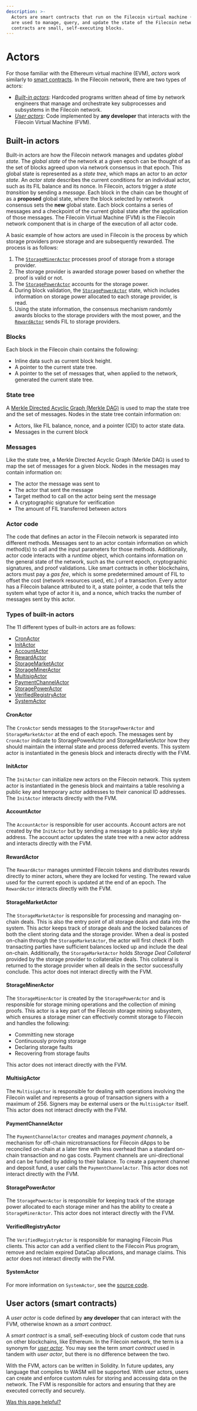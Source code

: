 ```yaml
---
description: >-
  Actors are smart contracts that run on the Filecoin virtual machine (FVM) and
  are used to manage, query, and update the state of the Filecoin network. Smart
  contracts are small, self-executing blocks.
---
```


# Actors

For those familiar with the Ethereum virtual machine (EVM), _actors_ work similarly to [smart contracts](../../smart-contracts/fundamentals/). In the Filecoin network, there are two types of actors:

* [_Built-in actors_](actors.md#built-in-actors): Hardcoded programs written ahead of time by network engineers that manage and orchestrate key subprocesses and subsystems in the Filecoin network.
* [_User actors_](actors.md#user-actors-smart-contracts): Code implemented by **any developer** that interacts with the Filecoin Virtual Machine (FVM).

## Built-in actors

Built-in actors are how the Filecoin network manages and updates _global state_. The _global state_ of the network at a given epoch can be thought of as the set of blocks agreed upon via network consensus in that epoch. This global state is represented as a _state tree_, which maps an actor to an _actor state_. An _actor state_ describes the current conditions for an individual actor, such as its FIL balance and its nonce. In Filecoin, actors trigger a _state transition_ by sending a _message_. Each block in the chain can be thought of as a **proposed** global state, where the block selected by network consensus sets the **new** global state. Each block contains a series of messages and a checkpoint of the current global state after the application of those messages. The Filecoin Virtual Machine (FVM) is the Filecoin network component that is in charge of the execution of all actor code.

A basic example of how actors are used in Filecoin is the process by which storage providers prove storage and are subsequently rewarded. The process is as follows:

1. The [`StorageMinerActor`](actors.md#storagemineractor) processes proof of storage from a storage provider.
2. The storage provider is awarded storage power based on whether the proof is valid or not.
3. The [`StoragePowerActor`](actors.md#storagepoweractor) accounts for the storage power.
4. During block validation, the [`StoragePowerActor`](actors.md#storagepoweractor) state, which includes information on storage power allocated to each storage provider, is read.
5. Using the state information, the consensus mechanism randomly awards blocks to the storage providers with the most power, and the [`RewardActor`](actors.md#rewardactor) sends FIL to storage providers.

### Blocks

Each block in the Filecoin chain contains the following:

* Inline data such as current block height.
* A pointer to the current state tree.
* A pointer to the set of messages that, when applied to the network, generated the current state tree.

### State tree

A [Merkle Directed Acyclic Graph (Merkle DAG)](../../reference/general/glossary.md#merkle-directed-acyclic-graph) is used to map the state tree and the set of messages. Nodes in the state tree contain information on:

* Actors, like FIL balance, nonce, and a pointer (CID) to actor state data.
* Messages in the current block

### Messages

Like the state tree, a Merkle Directed Acyclic Graph (Merkle DAG) is used to map the set of messages for a given block. Nodes in the messages may contain information on:

* The actor the message was sent to
* The actor that sent the message
* Target method to call on the actor being sent the message
* A cryptographic signature for verification
* The amount of FIL transferred between actors

### Actor code

The code that defines an actor in the Filecoin network is separated into different methods. Messages sent to an actor contain information on which method(s) to call and the input parameters for those methods. Additionally, actor code interacts with a _runtime_ object, which contains information on the general state of the network, such as the current epoch, cryptographic signatures, and proof validations. Like smart contracts in other blockchains, actors must pay a _gas fee_, which is some predetermined amount of FIL to offset the cost (network resources used, etc.) of a transaction. Every actor has a Filecoin balance attributed to it, a state pointer, a code that tells the system what type of actor it is, and a nonce, which tracks the number of messages sent by this actor.

### Types of built-in actors

The 11 different types of built-in actors are as follows:

* [CronActor](actors.md#cronactor)
* [InitActor](actors.md#initactor)
* [AccountActor](actors.md#accountactor)
* [RewardActor](actors.md#rewardactor)
* [StorageMarketActor](actors.md#storagemarketactor)
* [StorageMinerActor](actors.md#storagemineractor)
* [MultisigActor](actors.md#multisigactor)
* [PaymentChannelActor](actors.md#paymentchannelactor)
* [StoragePowerActor](actors.md#storagepoweractor)
* [VerifiedRegistryActor](actors.md#verifiedregistryactor)
* [SystemActor](actors.md#systemactor)

#### CronActor

The `CronActor` sends messages to the `StoragePowerActor` and `StorageMarketActor` at the end of each epoch. The messages sent by `CronActor` indicate to StoragePowerActor and StorageMarketActor how they should maintain the internal state and process deferred events. This system actor is instantiated in the genesis block and interacts directly with the FVM.

#### InitActor

The `InitActor` can initialize new actors on the Filecoin network. This system actor is instantiated in the genesis block and maintains a table resolving a public key and temporary actor addresses to their canonical ID addresses. The `InitActor` interacts directly with the FVM.

#### AccountActor

The `AccountActor` is responsible for user accounts. Account actors are not created by the `InitActor` but by sending a message to a public-key style address. The account actor updates the state tree with a new actor address and interacts directly with the FVM.

#### RewardActor

The `RewardActor` manages unminted Filecoin tokens and distributes rewards directly to miner actors, where they are locked for vesting. The reward value used for the current epoch is updated at the end of an epoch. The `RewardActor` interacts directly with the FVM.

#### StorageMarketActor

The `StorageMarketActor` is responsible for processing and managing on-chain deals. This is also the entry point of all storage deals and data into the system. This actor keeps track of storage deals and the locked balances of both the client storing data and the storage provider. When a deal is posted on-chain through the `StorageMarketActor`, the actor will first check if both transacting parties have sufficient balances locked up and include the deal on-chain. Additionally, the `StorageMarketActor` holds _Storage Deal Collateral_ provided by the storage provider to collateralize deals. This collateral is returned to the storage provider when all deals in the sector successfully conclude. This actor does not interact directly with the FVM.

#### StorageMinerActor

The `StorageMinerActor` is created by the `StoragePowerActor` and is responsible for storage mining operations and the collection of mining proofs. This actor is a key part of the Filecoin storage mining subsystem, which ensures a storage miner can effectively commit storage to Filecoin and handles the following:

* Committing new storage
* Continuously proving storage
* Declaring storage faults
* Recovering from storage faults

This actor does not interact directly with the FVM.

#### MultisigActor

The `MultisigActor` is responsible for dealing with operations involving the Filecoin wallet and represents a group of transaction signers with a maximum of 256. Signers may be external users or the `MultisigActor` itself. This actor does not interact directly with the FVM.

#### PaymentChannelActor

The `PaymentChannelActor` creates and manages _payment channels_, a mechanism for off-chain microtransactions for Filecoin dApps to be reconciled on-chain at a later time with less overhead than a standard on-chain transaction and no gas costs. Payment channels are uni-directional and can be funded by adding to their balance. To create a payment channel and deposit fund, a user calls the `PaymentChannelActor`. This actor does not interact directly with the FVM.

#### StoragePowerActor

The `StoragePowerActor` is responsible for keeping track of the storage power allocated to each storage miner and has the ability to create a `StorageMinerActor`. This actor does not interact directly with the FVM.

#### VerifiedRegistryActor

The `VerifiedRegistryActor` is responsible for managing Filecoin Plus clients. This actor can add a verified client to the Filecoin Plus program, remove and reclaim expired DataCap allocations, and manage claims. This actor does not interact directly with the FVM.

#### SystemActor

For more information on `SystemActor`, see the [source code](https://github.com/filecoin-project/specs-actors/blob/master/actors/builtin/system/system\_actor.go).

## User actors (smart contracts)

A _user actor_ is code defined by **any developer** that can interact with the FVM, otherwise known as a _smart contract_.

A _smart contract_ is a small, self-executing block of custom code that runs on other blockchains, like Ethereum. In the Filecoin network, the term is a synonym for [_user actor_](actors.md#user-actors-smart-contracts). You may see the term _smart contract_ used in tandem with _user actor_, but there is no difference between the two.

With the FVM, actors can be written in Solidity. In future updates, any language that compiles to WASM will be supported. With user actors, users can create and enforce custom rules for storing and accessing data on the network. The FVM is responsible for actors and ensuring that they are executed correctly and securely.



&#x20;[Was this page helpful?](https://airtable.com/apppq4inOe4gmSSlk/pagoZHC2i1iqgphgl/form?prefill\_Page%20URL=https%3A%2F%2Fapp.gitbook.com%2Fo%2FNNmD4UvLc26b1TmEYgzE%2Fs%2FxNWFG7bQkjLkl5BBGjbD%2F)&#x20;
